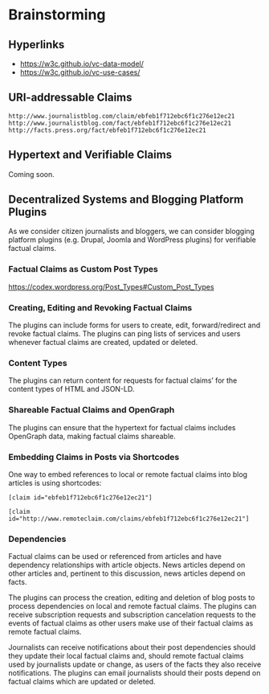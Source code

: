 # Brainstorming

## Hyperlinks

- https://w3c.github.io/vc-data-model/
- https://w3c.github.io/vc-use-cases/

## URI-addressable Claims
`http://www.journalistblog.com/claim/ebfeb1f712ebc6f1c276e12ec21`
`http://www.journalistblog.com/fact/ebfeb1f712ebc6f1c276e12ec21`
`http://facts.press.org/fact/ebfeb1f712ebc6f1c276e12ec21`

## Hypertext and Verifiable Claims
Coming soon.

## Decentralized Systems and Blogging Platform Plugins
As we consider citizen journalists and bloggers, we can consider blogging platform plugins (e.g. Drupal, Joomla and WordPress plugins) for verifiable factual claims.

### Factual Claims as Custom Post Types
https://codex.wordpress.org/Post_Types#Custom_Post_Types

### Creating, Editing and Revoking Factual Claims
The plugins can include forms for users to create, edit, forward/redirect and revoke factual claims. The plugins can ping lists of services and users whenever factual claims are created, updated or deleted.

### Content Types
The plugins can return content for requests for factual claims’ for the content types of HTML and JSON-LD.

### Shareable Factual Claims and OpenGraph
The plugins can ensure that the hypertext for factual claims includes OpenGraph data, making factual claims shareable.

### Embedding Claims in Posts via Shortcodes
One way to embed references to local or remote factual claims into blog articles is using shortcodes:

`[claim id="ebfeb1f712ebc6f1c276e12ec21"]`

`[claim id="http://www.remoteclaim.com/claims/ebfeb1f712ebc6f1c276e12ec21"]`

### Dependencies
Factual claims can be used or referenced from articles and have dependency relationships with article objects. News articles depend on other articles and, pertinent to this discussion, news articles depend on facts.

The plugins can process the creation, editing and deletion of blog posts to process dependencies on local and remote factual claims. The plugins can receive subscription requests and subscription cancelation requests to the events of factual claims as other users make use of their factual claims as remote factual claims.

Journalists can receive notifications about their post dependencies should they update their local factual claims and, should remote factual claims used by journalists update or change, as users of the facts they also receive notifications. The plugins can email journalists should their posts depend on factual claims which are updated or deleted.
